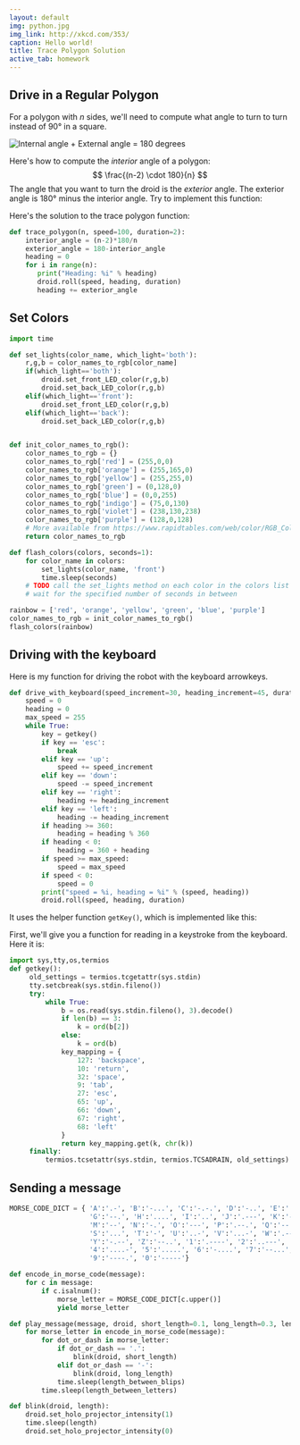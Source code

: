 ```yaml
---
layout: default
img: python.jpg
img_link: http://xkcd.com/353/
caption: Hello world!
title: Trace Polygon Solution
active_tab: homework
---
```


## <a name="polygon"></a> Drive in a Regular Polygon 

For a polygon with $n$ sides, we'll need to compute what angle to turn to turn instead of 90&deg; in a square.  

<img src="image/external_angles.png" alt="Internal angle + External angle = 180 degrees" class="img-responsive" />

Here's how to compute the *interior* angle of a polygon: 
    $$ \frac{(n-2) \cdot 180}{n} $$
The angle that you want to turn the droid is the *exterior* angle.  The exterior angle is 180&deg; minus the interior angle.   Try to implement this function:

Here's the solution to the trace polygon function:

```python
def trace_polygon(n, speed=100, duration=2):
    interior_angle = (n-2)*180/n
    exterior_angle = 180-interior_angle
    heading = 0
    for i in range(n):
       print("Heading: %i" % heading)
       droid.roll(speed, heading, duration)
       heading += exterior_angle
```

## <a name="colors"></a> Set Colors

```python
import time

def set_lights(color_name, which_light='both'):
    r,g,b = color_names_to_rgb[color_name]
    if(which_light=='both'):
        droid.set_front_LED_color(r,g,b)
        droid.set_back_LED_color(r,g,b)
    elif(which_light=='front'):
        droid.set_front_LED_color(r,g,b)
    elif(which_light=='back'):
        droid.set_back_LED_color(r,g,b)


def init_color_names_to_rgb():
    color_names_to_rgb = {} 
    color_names_to_rgb['red'] = (255,0,0)
    color_names_to_rgb['orange'] = (255,165,0)
    color_names_to_rgb['yellow'] = (255,255,0)
    color_names_to_rgb['green'] = (0,128,0)
    color_names_to_rgb['blue'] = (0,0,255)
    color_names_to_rgb['indigo'] = (75,0,130)
    color_names_to_rgb['violet'] = (238,130,238)
    color_names_to_rgb['purple'] = (128,0,128)
    # More available from https://www.rapidtables.com/web/color/RGB_Color.html
    return color_names_to_rgb

def flash_colors(colors, seconds=1):
    for color_name in colors:
        set_lights(color_name, 'front')
        time.sleep(seconds)
    # TODO call the set_lights method on each color in the colors list
    # wait for the specified number of seconds in between

rainbow = ['red', 'orange', 'yellow', 'green', 'blue', 'purple']
color_names_to_rgb = init_color_names_to_rgb()
flash_colors(rainbow)
```



## <a name="keyboard"></a> Driving with the keyboard

Here is my function for driving the robot with the keyboard arrowkeys.

```python
def drive_with_keyboard(speed_increment=30, heading_increment=45, duration=0.1):
    speed = 0
    heading = 0
    max_speed = 255
    while True:
        key = getkey()
        if key == 'esc':
            break
        elif key == 'up':
            speed += speed_increment
        elif key == 'down':
            speed -= speed_increment
        elif key == 'right':
            heading += heading_increment
        elif key == 'left':
            heading -= heading_increment
        if heading >= 360:
            heading = heading % 360
        if heading < 0:
            heading = 360 + heading
        if speed >= max_speed:
            speed = max_speed
        if speed < 0: 
            speed = 0
        print("speed = %i, heading = %i" % (speed, heading))
        droid.roll(speed, heading, duration)
```

It uses the helper function `getKey()`, which is implemented like this:


First, we'll give you a function for reading in a keystroke from the keyboard.  Here it is:

```python
import sys,tty,os,termios
def getkey():
     old_settings = termios.tcgetattr(sys.stdin)
     tty.setcbreak(sys.stdin.fileno())
     try:
         while True:
             b = os.read(sys.stdin.fileno(), 3).decode()
             if len(b) == 3:
                 k = ord(b[2])
             else:
                 k = ord(b)
             key_mapping = {
                 127: 'backspace',
                 10: 'return',
                 32: 'space',
                 9: 'tab',
                 27: 'esc',
                 65: 'up',
                 66: 'down',
                 67: 'right',
                 68: 'left'
             }
             return key_mapping.get(k, chr(k))
     finally:
         termios.tcsetattr(sys.stdin, termios.TCSADRAIN, old_settings)
```

## <a name="morse"></a> Sending a message

```python
MORSE_CODE_DICT = { 'A':'.-', 'B':'-...', 'C':'-.-.', 'D':'-..', 'E':'.', 'F':'..-.',
                    'G':'--.', 'H':'....', 'I':'..', 'J':'.---', 'K':'-.-', 'L':'.-..',
                    'M':'--', 'N':'-.', 'O':'---', 'P':'.--.', 'Q':'--.-', 'R':'.-.',
                    'S':'...', 'T':'-', 'U':'..-', 'V':'...-', 'W':'.--', 'X':'-..-',
                    'Y':'-.--', 'Z':'--..', '1':'.----', '2':'..---', '3':'...--',
                    '4':'....-', '5':'.....', '6':'-....', '7':'--...', '8':'---..',
                    '9':'----.', '0':'-----'}

def encode_in_morse_code(message):
    for c in message:
        if c.isalnum():
            morse_letter = MORSE_CODE_DICT[c.upper()]
            yield morse_letter

def play_message(message, droid, short_length=0.1, long_length=0.3, length_between_blips=0.1, length_between_letters=0.5):
    for morse_letter in encode_in_morse_code(message):
        for dot_or_dash in morse_letter:
            if dot_or_dash == '.':
                blink(droid, short_length)
            elif dot_or_dash == '-':
                blink(droid, long_length)
            time.sleep(length_between_blips)
        time.sleep(length_between_letters)

def blink(droid, length):
    droid.set_holo_projector_intensity(1)
    time.sleep(length)
    droid.set_holo_projector_intensity(0)
```
